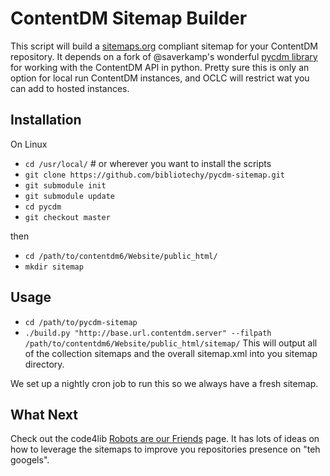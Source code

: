 ContentDM Sitemap Builder
=========================

This script will build a [sitemaps.org](http://www.sitemaps.org) compliant sitemap for your ContentDM repository. 
It depends on a fork of @saverkamp's wonderful [pycdm library](http://github.com/saverkamp/pycdm) for working with the ContentDM API in python. 
Pretty sure this is only an option for local run ContentDM instances, and OCLC will restrict wat you can add to 
hosted instances.

Installation
-----------------
On Linux 

* `cd /usr/local/` # or wherever you want to install the scripts
* `git clone https://github.com/bibliotechy/pycdm-sitemap.git`
* `git submodule init`
* `git submodule update`
* `cd pycdm`
* `git checkout master`

then

* `cd /path/to/contentdm6/Website/public_html/`
* `mkdir sitemap`


Usage
-----------------

* `cd /path/to/pycdm-sitemap`
* `./build.py "http://base.url.contentdm.server" --filpath /path/to/contentdm6/Website/public_html/sitemap/`
This will output all of the collection sitemaps and the overall sitemap.xml into you sitemap directory.

We set up a nightly cron job to run this so we always have a fresh sitemap.


What Next
----------------
Check out the code4lib [Robots are our Friends](http://wiki.code4lib.org/index.php/Robots_Are_Our_Friends) page. It
has lots of ideas on how to leverage the sitemaps to improve you repositories presence on "teh googels".
